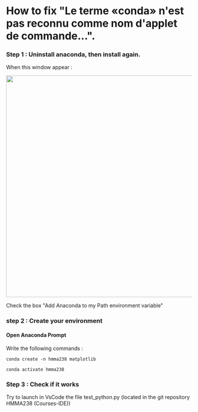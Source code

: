 # How to fix "Le terme «conda» n'est pas reconnu comme nom d'applet de commande...".

### Step 1 : Uninstall anaconda, then install again.

When this window appear : 
<!-- <img src="files/images/python-screenshot.jpg" width="600"> -->

<img src="https://raw.github.com/Poncheele/doc/master/Anaconda.png" width="600">

Check the box "Add Anaconda to my Path environment variable"

### step 2 : Create your environment 

#### Open Anaconda Prompt

Write the following commands :

    conda create -n hmma238 matplotlib

    conda activate hmma238

### Step 3 : Check if it works

Try to launch in VsCode the file test_python.py (located in the git repository HMMA238 (Courses-IDE))

